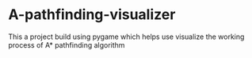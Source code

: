 # A-pathfinding-visualizer
This a project build using pygame which helps use visualize the working process of A* pathfinding algorithm
